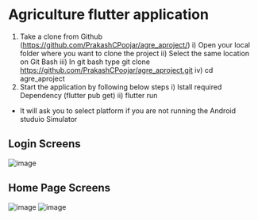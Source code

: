 # Agriculture flutter application
1) Take a clone from Github (https://github.com/PrakashCPoojar/agre_aproject/)
  i) Open your local folder where you want to clone the project
  ii) Select the same location on Git Bash
  iii) In git bash type git clone https://github.com/PrakashCPoojar/agre_aproject.git
  iv) cd agre_aproject
2) Start the application by following below steps
   i) Istall required Dependency (flutter pub get)
   ii) flutter run

* It will ask you to select platform if you are not running the Android studuio Simulator

## Login Screens
![image](https://github.com/PrakashCPoojar/agre_aproject/assets/126979638/80a2edab-3ebd-412f-b1b7-962036d1e0eb)
## Home Page Screens
![image](https://github.com/PrakashCPoojar/agre_aproject/assets/126979638/b0b96081-ddc9-4294-a1b6-ac9a00293314)
![image](https://github.com/PrakashCPoojar/agre_aproject/assets/126979638/86ab3c0a-d9ff-4ba3-bdb7-8481e89fc264)





